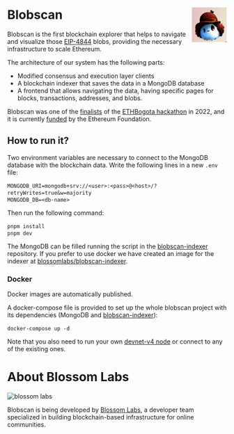 # Blobscan <a href="#"><img align="right" src=".github/assets/blobi.jpeg" height="80px" /></a>

Blobscan is the first blockchain explorer that helps to navigate and visualize those [EIP-4844](https://www.eip4844.com) blobs, providing the necessary infrastructure to scale Ethereum.

The architecture of our system has the following parts:

- Modified consensus and execution layer clients
- A blockchain indexer that saves the data in a MongoDB database
- A frontend that allows navigating the data, having specific pages for blocks, transactions, addresses, and blobs.

Blobscan was one of the [finalists](https://twitter.com/ETHGlobal/status/1579249265557192704) of the [ETHBogota hackathon](https://bogota.ethglobal.com/) in 2022,
and it is currently [funded](https://blog.ethereum.org/2023/02/14/layer-2-grants-roundup#-data-visualization) by the Ethereum Foundation.

## How to run it?

Two environment variables are necessary to connect to the MongoDB database with the blockchain data. Write the following lines in a new `.env` file:

```
MONGODB_URI=mongodb+srv://<user>:<pass>@<host>/?retryWrites=true&w=majority
MONGODB_DB=<db-name>
```

Then run the following command:

```
pnpm install
pnpm dev
```

The MongoDB can be filled running the script in the [blobscan-indexer](https://github.com/Blobscan/blobscan-indexer) repository. If you prefer to use docker we have created an image for the indexer at [blossomlabs/blobscan-indexer](https://hub.docker.com/repository/docker/blossomlabs/blobscan-indexer/general).

### Docker

Docker images are automatically published.

A docker-compose file is provided to set up the whole blobscan project with its dependencies (MongoDB and [blobscan-indexer](https://github.com/Blobscan/blobscan-indexer/)):

```
docker-compose up -d
```

Note that you also need to run your own [devnet-v4 node](https://github.com/Blobscan/devnet-v4) or connect to any of the existing ones.

# About Blossom Labs

![blossom labs](https://blossom.software/img/logo.svg)

Blobscan is being developed by [Blossom Labs](https://blossom.software/), a developer team specialized in building blockchain-based infrastructure for online communities.
